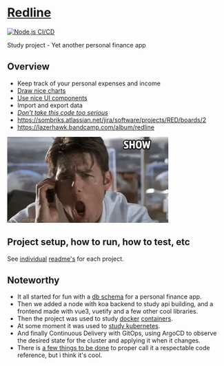 # [Redline](https://github.com/sombriks/redline)

[![Node.js CI/CD](https://github.com/sombriks/redline/actions/workflows/node.js.yml/badge.svg)](https://github.com/sombriks/redline/actions/workflows/node.js.yml)

Study project - Yet another personal finance app

## Overview

- Keep track of your personal expenses and income
- [Draw nice charts](https://vue-data-ui.graphieros.com/)
- [Use nice UI components](https://vuetifyjs.com/)
- Import and export data
- [_Don't take this code too serious_](./docs/THINGS_TO_FIX.md)
- <https://sombriks.atlassian.net/jira/software/projects/RED/boards/2>
- <https://lazerhawk.bandcamp.com/album/redline>

![jerry-maguire-show-me-the-money.gif](docs/jerry-maguire-show-me-the-money.gif)

## Project setup, how to run, how to test, etc

See [individual](service-node-koa/README.md) [readme's](web-app-vue/README.md)
for each project.

## Noteworthy

- It all started for fun with a [db schema](docs/redline.sql) for a personal
  finance app.
- Then we added a node with koa backend to study api building, and a frontend
  made with vue3, vuetify and a few other cool libraries.
- Then the project was used to study
  [docker](service-node-koa/infrastructure/Dockerfile)
  [containers](web-app-vue/infrastructure/Dockerfile).
- At some moment it was used to
  [study kubernetes](service-node-koa/infrastructure/k8s/deployment.yml).
- And finally Continuous Delivery with GitOps, using ArgoCD to observe the
  desired state for the cluster and applying it when it changes.
- There is [a few things to be done](docs/THINGS_TO_FIX.md) to proper call it a
  respectable code reference, but i think it's cool.
